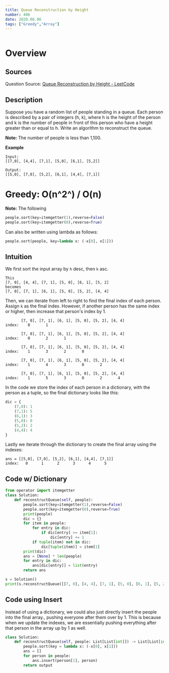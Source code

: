 ```yaml
---
title: Queue Reconstruction by Height
number: 406
date: 2020.06.06
tags: ["Greedy","Array"]
---
```


```toc
```

# Overview
## Sources
Question Source: [Queue Reconstruction by Height - LeetCode](https://leetcode.com/problems/queue-reconstruction-by-height/)

## Description
Suppose you have a random list of people standing in a queue. Each person is described by a pair of integers (h, k), where h is the height of the person and k is the number of people in front of this person who have a height greater than or equal to h. Write an algorithm to reconstruct the queue.

**Note:**
The number of people is less than 1,100.
 
**Example**
```
Input:
[[7,0], [4,4], [7,1], [5,0], [6,1], [5,2]]

Output:
[[5,0], [7,0], [5,2], [6,1], [4,4], [7,1]]
```

# Greedy: O(n^2^) / O(n)
**Note:**
The following
```py
people.sort(key=itemgetter(1),reverse=False)
people.sort(key=itemgetter(0),reverse=True)
```
Can also be written using lambda as follows:
```py
people.sort(people, key=lambda x: (-x[0], x[1]))
```

## Intuition
We first sort the input array by `h` desc, then `k` asc.

```
This 
[7, 0], [4, 4], [7, 1], [5, 0], [6, 1], [5, 2]
becomes
[7, 0], [7, 1], [6, 1], [5, 0], [5, 2], [4, 4]
```

Then, we can iterate from left to right to find the final index of each person. Assign `k` as the final index. However, if another person has the same index or higher, then increase that person's index by 1.

```
       [7, 0], [7, 1], [6, 1], [5, 0], [5, 2], [4, 4]
index:    0       1 

       [7, 0], [7, 1], [6, 1], [5, 0], [5, 2], [4, 4]
index:    0       2       1

       [7, 0], [7, 1], [6, 1], [5, 0], [5, 2], [4, 4]
index:    1       3       2       0

       [7, 0], [7, 1], [6, 1], [5, 0], [5, 2], [4, 4]
index:    1       4       3       0       2

       [7, 0], [7, 1], [6, 1], [5, 0], [5, 2], [4, 4]
index:    1       5       3       0       2       4
```

In the code we store the index of each person in a dictionary, with the person as a tuple, so the final dictionary looks like this:

```py
dic = {
    (7,0): 1
    (7,1): 5
    (6,1): 3
    (5,0): 0
    (5,2): 2
    (4,4): 4
}
```

Lastly we iterate through the dictionary to create the final array using the indexes:
```
ans = [[5,0], [7,0], [5,2], [6,1], [4,4], [7,1]]
index:   0      1      2      3      4      5
```

## Code w/ Dictionary
```py
from operator import itemgetter
class Solution:
    def reconstructQueue(self, people):
        people.sort(key=itemgetter(1),reverse=False)
        people.sort(key=itemgetter(0),reverse=True)
        print(people)
        dic = {}
        for item in people:
            for entry in dic:
                if dic[entry] >= item[1]:
                    dic[entry] += 1
            if tuple(item) not in dic:
                dic[tuple(item)] = item[1]
        print(dic)
        ans = [None] * len(people)
        for entry in dic:
            ans[dic[entry]] = list(entry)
        return ans

s = Solution()
print(s.reconstructQueue([[7, 0], [4, 4], [7, 1], [5, 0], [6, 1], [5, 2]]))
```

## Code using Insert
Instead of using a dictionary, we could also just directly insert the people into the final array., pushing everyone after them over by 1. This is because when we update the indexes, we are essentially pushing everything after that person in the array up by 1 as well.

```py
class Solution:
    def reconstructQueue(self, people: List[List[int]]) -> List[List[int]]:
        people.sort(key = lambda x: (-x[0], x[1]))
        ans = []
        for person in people:
            ans.insert(person[1], person)
        return output
```
